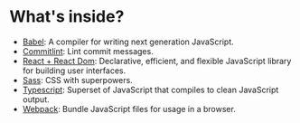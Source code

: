 # What's inside?

- [Babel](https://github.com/babel/babel): A compiler for writing next generation JavaScript.
- [Commitlint](https://github.com/conventional-changelog/commitlint/#what-is-commitlint): Lint commit messages.
- [React + React Dom](https://github.com/facebook/react): Declarative, efficient, and flexible JavaScript library for building user interfaces.
- [Sass](https://github.com/sass/sass): CSS with superpowers.
- [Typescript](https://github.com/microsoft/TypeScript): Superset of JavaScript that compiles to clean JavaScript output.
- [Webpack](https://github.com/webpack/webpack): Bundle JavaScript files for usage in a browser.
